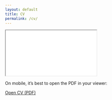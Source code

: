 ```yaml
---
layout: default
title: CV
permalink: /cv/
---
```


<!-- Desktop/Large screens: embedded, scrollable PDF -->
<div class="cv-wide">
  <iframe
    class="pdf-viewer"
    src="{{ '/assets/cv.pdf' | relative_url }}#zoom=page-fit"
    loading="lazy"
    title="Kieran Douglas CV">
  </iframe>
</div>

<!-- Mobile/Small screens: open in the device PDF viewer -->
<div class="cv-mobile">
  <p>On mobile, it’s best to open the PDF in your viewer:</p>
  <a class="btn btn--primary" href="{{ '/assets/cv.pdf' | relative_url }}" target="_blank" rel="noopener">
    Open CV (PDF)
  </a>
</div>
